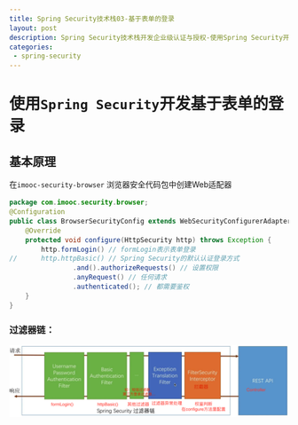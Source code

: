 ```yaml
---
title: Spring Security技术栈03-基于表单的登录
layout: post
description: Spring Security技术栈开发企业级认证与授权-使用Spring Security开发基于表单的登录
categories:
 - spring-security
---
```


# 使用`Spring Security`开发基于表单的登录

## 基本原理

在`imooc-security-browser` 浏览器安全代码包中创建Web适配器

```java
package com.imooc.security.browser;
@Configuration 
public class BrowserSecurityConfig extends WebSecurityConfigurerAdapter { //WebSecurityConfigurerAdapter是Web安全适配器
	@Override
	protected void configure(HttpSecurity http) throws Exception {
		http.formLogin() // formLogin表示表单登录
//		http.httpBasic() // Spring Security的默认认证登录方式
				.and().authorizeRequests() // 设置权限
				.anyRequest() // 任何请求
				.authenticated(); // 都需要鉴权
	}
}
```

### 过滤器链：

![项目结构](/assets/images/ss_tec/08.png)